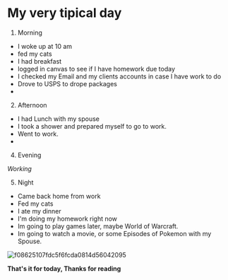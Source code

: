 # My very tipical day

1. Morning
- I woke up at 10 am
- fed my cats
- I had breakfast
- logged in canvas to see if I have homework due today
- I checked my Email and my clients accounts in case I have work to do
- Drove to USPS to drope packages
- 
2. Afternoon
- I had Lunch with my spouse
- I took a shower and prepared myself to go to work.
- Went to work.
- 
4. Evening
  
*Working*

5. Night
- Came back home from work
- Fed my cats
- I ate my dinner
- I'm doing my homework right now
- Im going to play games later, maybe World of Warcraft.
- Im going to watch a movie, or some Episodes of Pokemon with my Spouse.

![f08625107fdc5f6fcda0814d56042095](https://github.com/CIT82/ramim-pub/assets/127808005/fb24b964-934a-4815-9183-b6e47041de94)

**That's it for today, Thanks for reading**
